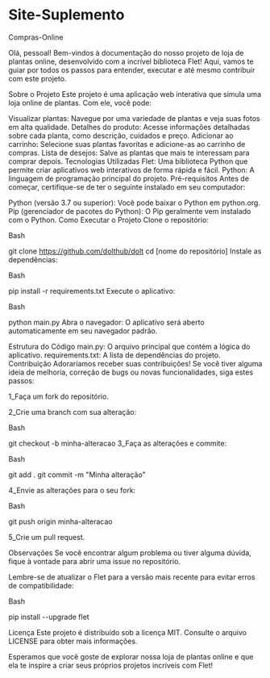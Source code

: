 # Site-Suplemento
 Compras-Online
 
 Olá, pessoal! Bem-vindos à documentação do nosso projeto de loja de plantas online, desenvolvido com a incrível biblioteca Flet! Aqui, vamos te guiar por todos os passos para entender, executar e até mesmo contribuir com este projeto.

Sobre o Projeto Este projeto é uma aplicação web interativa que simula uma loja online de plantas. Com ele, você pode:

Visualizar plantas: Navegue por uma variedade de plantas e veja suas fotos em alta qualidade. Detalhes do produto: Acesse informações detalhadas sobre cada planta, como descrição, cuidados e preço. Adicionar ao carrinho: Selecione suas plantas favoritas e adicione-as ao carrinho de compras. Lista de desejos: Salve as plantas que mais te interessam para comprar depois. Tecnologias Utilizadas Flet: Uma biblioteca Python que permite criar aplicativos web interativos de forma rápida e fácil. Python: A linguagem de programação principal do projeto. Pré-requisitos Antes de começar, certifique-se de ter o seguinte instalado em seu computador:

Python (versão 3.7 ou superior): Você pode baixar o Python em python.org. Pip (gerenciador de pacotes do Python): O Pip geralmente vem instalado com o Python. Como Executar o Projeto Clone o repositório:

Bash

git clone https://github.com/dolthub/dolt cd [nome do repositório] Instale as dependências:

Bash

pip install -r requirements.txt Execute o aplicativo:

Bash

python main.py Abra o navegador: O aplicativo será aberto automaticamente em seu navegador padrão.

Estrutura do Código main.py: O arquivo principal que contém a lógica do aplicativo. requirements.txt: A lista de dependências do projeto. Contribuição Adoraríamos receber suas contribuições! Se você tiver alguma ideia de melhoria, correção de bugs ou novas funcionalidades, siga estes passos:

1_Faça um fork do repositório.

2_Crie uma branch com sua alteração:

Bash

git checkout -b minha-alteracao
3_Faça as alterações e commite:

Bash

git add . git commit -m "Minha alteração"

4_Envie as alterações para o seu fork:

Bash

git push origin minha-alteracao

5_Crie um pull request.

Observações Se você encontrar algum problema ou tiver alguma dúvida, fique à vontade para abrir uma issue no repositório.

Lembre-se de atualizar o Flet para a versão mais recente para evitar erros de compatibilidade:

Bash

pip install --upgrade flet

Licença Este projeto é distribuído sob a licença MIT. Consulte o arquivo LICENSE para obter mais informações.

Esperamos que você goste de explorar nossa loja de plantas online e que ela te inspire a criar seus próprios projetos incríveis com Flet!
